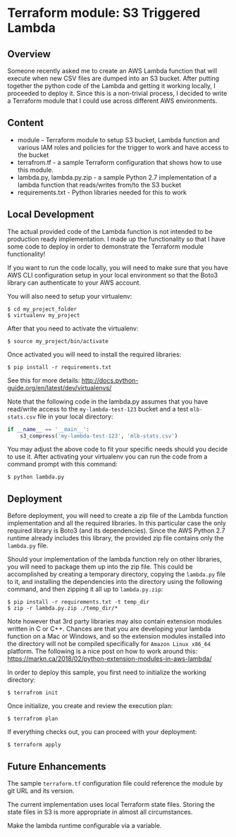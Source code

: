 # Terraform module: S3 Triggered Lambda

## Overview

Someone recently asked me to create an AWS Lambda function that will execute
when new CSV files are dumped into an S3 bucket. After putting together the python
code of the Lambda and getting it working locally, I proceeded to deploy it.
Since this is a non-trivial process, I decided to write a Terraform module that
I could use across different AWS environments.

## Content

* module - Terraform module to setup S3 bucket, Lambda function and various
IAM roles and policies for the trigger to work and have access to the bucket
* terrafrom.tf - a sample Terraform configuration that shows how to use this
module.
* lambda.py, lambda.py.zip - a sample Python 2.7 implementation of a lambda
function that reads/writes from/to the S3 bucket
* requirements.txt - Python libraries needed for this to work

## Local Development

The actual provided code of the Lambda function is not intended to be production
ready implementation. I made up the functionality so that I have some code to
deploy in order to demonstrate the Terraform module functionality!

If you want to run the code locally, you will need to make sure that you have
AWS CLI configuration setup in your local environment so that the Boto3 library
can authenticate to your AWS account.

You will also need to setup your virtualenv:

```
$ cd my_project_folder
$ virtualenv my_project
```

After that you need to activate the virtualenv:

`$ source my_project/bin/activate`

Once activated you will need to install the required libraries:

`$ pip install -r requirements.txt`

See this for more details: http://docs.python-guide.org/en/latest/dev/virtualenvs/

Note that the following code in the lambda.py assumes that you have read/write
access to the `my-lambda-test-123` bucket and a test `mlb-stats.csv` file in
your local directory:

```python
if __name__ == '__main__':
    s3_compress('my-lambda-test-123', 'mlb-stats.csv')
```

You may adjust the above code to fit your specific needs should you decide to
use it. After activating your virtualenv you can run the code from a command
prompt with this command:

`$ python lambda.py`

## Deployment

Before deployment, you will need to create a zip file of the Lambda function
implementation and all the required libraries. In this particular case the only
required library is Boto3 (and its dependencies). Since the AWS Python 2.7 runtime
already includes this library, the provided zip file contains only the `lambda.py`
file.

Should your implementation of the lambda function rely on other libraries, you
will need to package them up into the zip file. This could be accomplished by
creating a temporary directory, copying the `lambda.py` file to it, and installing
the dependencies into the directory using the following command, and then zipping
it all up to `lambda.py.zip`:

`$ pip install -r requirements.txt -t temp_dir`  
`$ zip -r lambda.py.zip ./temp_dir/*`

Note however that 3rd party libraries may also contain extension modules written
in C or C++. Chances are that you are developing your lambda function on a Mac
or Windows, and so the extension modules installed into the directory will not
be compiled specifically for `Amazon Linux x86_64` platform. The following is
a nice post on how to work around this:
https://markn.ca/2018/02/python-extension-modules-in-aws-lambda/

In order to deploy this sample, you first need to initialize the working
directory:

`$ terrafrom init`

Once initialize, you create and review the execution plan:

`$ terrafrom plan`

If everything checks out, you can proceed with your deployment:

`$ terraform apply`

## Future Enhancements

The sample `terraform.tf` configuration file could reference the module by git
URL and its version.

The current implementation uses local Terraform state files. Storing the state
files in S3 is more appropriate in almost all circumstances.

Make the lambda runtime configurable via a variable.
